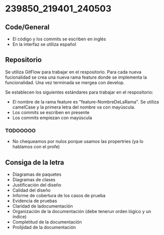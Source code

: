 # 239850_219401_240503


## Code/General
- El  código y los commits se escriben en inglés
- En la interfaz se utiliza español 

## Repositorio
Se utiliza GitFlow para trabajar en el respositorio. Para cada nueva fucionalidad se crea una nueva rama feature donde se implementa la funcionalidad. Una vez terminada se mergea con develop.

Se establecen los siguientes estándares para trabajar en el respositorio:
- El nombre de la rama feature es "feature-NombreDeLaRama". Se utiliza camelCase y la primera letra del nombre va con mayúscula.  
- Los commits se escriben en presente
- Los commits empiezan con mayúscula


### TODOOOOO
- No chequeamos por nulos porque usamos las propertries (ya lo hablamos con el profe)

## Consiga de la letra
- Diagramas de paquetes
- Diagramas de clases
- Justificación del diseño
- Calidad del diseño
- Informe de cobertura de los casos de prueba
- Evidencia de pruebas
- Claridad de ladocumentación
- Organización de la documentación (debe tenerun orden lógico y un índice)
- Completitud de la documentación
- Prolijidad de la documentación

